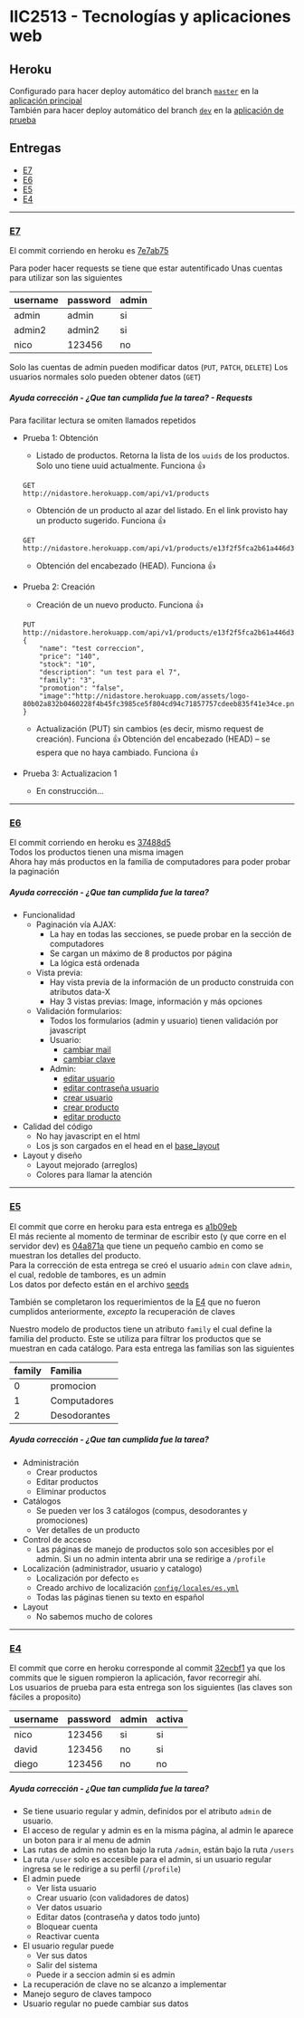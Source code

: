 # IIC2513 - Tecnologías y aplicaciones web

## Heroku
Configurado para hacer deploy automático del branch [`master`](https://github.com/negebauer/nidastore/tree/master) en la [aplicación principal](http://nidastore.herokuapp.com)  
También para hacer deploy automático del branch [`dev`](https://github.com/negebauer/nidastore/tree/dev) en la [aplicación de prueba](http://devnidastore.herokuapp.com)

## Entregas
- [E7](#e7)
- [E6](#e6)
- [E5](#e5)
- [E4](#e4)

***

### [E7](/A%20Docs%20tareas/E7.pdf)
El commit corriendo en heroku es [7e7ab75](https://github.com/negebauer/nidastore/commit/7e7ab75981c6bb3ac4b00eeb3ebc678a61de89f6)

Para poder hacer requests se tiene que estar autentificado
Unas cuentas para utilizar son las siguientes

| username  | password | admin |
|:----------|:---------|:------|
|admin      |admin     |si     |
|admin2     |admin2    |si     |
|nico       |123456    |no     |

Solo las cuentas de admin pueden modificar datos (`PUT`, `PATCH`, `DELETE`)
Los usuarios normales solo pueden obtener datos (`GET`)

##### Ayuda corrección - ¿Que tan cumplida fue la tarea? - Requests
Para facilitar lectura se omiten llamados repetidos

- Prueba 1: Obtención
    - Listado de productos. Retorna la lista de los `uuids` de los productos. Solo uno tiene uuid actualmente. Funciona :+1:
    ```
    GET
    http://nidastore.herokuapp.com/api/v1/products
    ```
    - Obtención de un producto al azar del listado. En el link provisto hay un producto sugerido. Funciona :+1:
    ```
    GET
    http://nidastore.herokuapp.com/api/v1/products/e13f2f5fca2b61a446d3354df14962d6
    ```
    - Obtención del encabezado (HEAD). Funciona :+1:

- Prueba 2: Creación
    - Creación de un nuevo producto. Funciona :+1:
    ```
    PUT
    http://nidastore.herokuapp.com/api/v1/products/e13f2f5fca2b61a446d3354df14962d5
    {
        "name": "test correccion",
        "price": "140",
        "stock": "10",
        "description": "un test para el 7",
        "family": "3",
        "promotion": "false",
        "image":"http://nidastore.herokuapp.com/assets/logo-80b02a832b0460228f4b45fc3985ce5f804cd94c71857757cdeeb835f41e34ce.png"
    }
    ```
    - Actualización (PUT) sin cambios (es decir, mismo request de creación). Funciona :+1:
    Obtención del encabezado (HEAD) – se espera que no haya cambiado. Funciona :+1:
 - Prueba 3: Actualizacion 1
    - En construcción...

***

### [E6](/A%20Docs%20tareas/E6.pdf)
El commit corriendo en heroku es [37488d5](https://github.com/negebauer/nidastore/commit/37488d5a0c90ff5ed38ca028010b5f753de4ac15)  
Todos los productos tienen una misma imagen  
Ahora hay más productos en la familia de computadores para poder probar la paginación  

##### Ayuda corrección - ¿Que tan cumplida fue la tarea?
- Funcionalidad
  - Paginación vía AJAX:
    - La hay en todas las secciones, se puede probar en la sección de computadores
    - Se cargan un máximo de 8 productos por página
    - La lógica está ordenada
  - Vista previa:
    - Hay vista previa de la información de un producto construida con atributos data-X
    - Hay 3 vistas previas: Image, información y más opciones
  - Validación formularios:
    - Todos los formularios (admin y usuario) tienen validación por javascript
    - Usuario:
      - [cambiar mail](https://nidastore.herokuapp.com/profile/edit)
      - [cambiar clave](https://nidastore.herokuapp.com/profile/edit_password)
    - Admin:
      - [editar usuario](https://nidastore.herokuapp.com/admin/users/7/edit)
      - [editar contraseña usuario](https://nidastore.herokuapp.com/admin/users/7/edit_password)
      - [crear usuario](https://nidastore.herokuapp.com/admin/users/new)
      - [crear producto](https://nidastore.herokuapp.com/admin/products/new)
      - [editar producto](https://nidastore.herokuapp.com/admin/products/6/edit)
- Calidad del código
  - No hay javascript en el html
  - Los js son cargados en el head en el [base_layout](https://github.com/negebauer/nidastore/blob/37488d5a0c90ff5ed38ca028010b5f753de4ac15/app/views/layouts/_base_layout.html.erb)
- Layout y diseño
  - Layout mejorado (arreglos)
  - Colores para llamar la atención

***

### [E5](/A%20Docs%20tareas/E5.pdf)
El commit que corre en heroku para esta entrega es [a1b09eb](https://github.com/negebauer/nidastore/commit/a1b09eba625ad41df27d3db5de99c4158cd92c1f)  
El más reciente al momento de terminar de escribir esto (y que corre en el servidor dev) es [04a871a](https://github.com/negebauer/nidastore/commit/04a871ab33244cc6f2718407d4a546f01cd28d33) que tiene un pequeño cambio en como se muestran los detalles del producto.  
Para la corrección de esta entrega se creó el usuario `admin` con clave `admin`, el cual, redoble de tambores, es un admin  
Los datos por defecto están en el archivo [seeds](https://github.com/negebauer/nidastore/blob/0ac04c8fc81616ce8926be471222c2257c51a618/db/seeds.rb)

También se completaron los requerimientos de la [E4](#e4) que no fueron cumplidos anteriormente, _excepto_ la recuperación de claves

Nuestro modelo de productos tiene un atributo `family` el cual define la familia del producto. Este se utiliza para filtrar los productos que se muestran en cada catálogo. Para esta entrega las familias son las siguientes

| family  | Familia |
|:--------|:--------|
|0|promocion|
|1|Computadores|
|2|Desodorantes|

##### Ayuda corrección - ¿Que tan cumplida fue la tarea?
- Administración
  - Crear productos
  - Editar productos
  - Eliminar productos
- Catálogos
  - Se pueden ver los 3 catálogos (compus, desodorantes y promociones)
  - Ver detalles de un producto
- Control de acceso
  - Las páginas de manejo de productos solo son accesibles por el admin. Si un no admin intenta abrir una se redirige a `/profile`
- Localización (administrador, usuario y catalogo)
  - Localización por defecto `es`
  - Creado archivo de localización [`config/locales/es.yml`](/config/locales/es.yml)
  - Todas las páginas tienen su texto en español
- Layout
  - No sabemos mucho de colores

***

### [E4](/A%20Docs%20tareas/E4.pdf)
El commit que corre en heroku corresponde al commit [32ecbf1](https://github.com/negebauer/nidastore/commit/32ecbf19e78fa803145ba67d3b76efb481eeae3c) ya que los commits que le siguen rompieron la aplicación, favor recorregir ahí.  
Los usuarios de prueba para esta entrega son los siguientes (las claves son fáciles a proposito)

| username  | password | admin | activa |
|:----------|:---------|:------|:-------|
|nico|123456|si|si|
|david|123456|no|si|
|diego|123456|no|no|

##### Ayuda corrección - ¿Que tan cumplida fue la tarea?
- Se tiene usuario regular y admin, definidos por el atributo `admin` de usuario.
- El acceso de regular y admin es en la misma página, al admin le aparece un boton para ir al menu de admin
- Las rutas de admin no estan bajo la ruta `/admin`, están bajo la ruta `/users`
- La ruta `/user` solo es accesible para el admin, si un usuario regular ingresa se le redirige a su perfil (`/profile`)
- El admin puede
  - Ver lista usuario
  - Crear usuario (con validadores de datos)
  - Ver datos usuario
  - Editar datos (contraseña y datos todo junto)
  - Bloquear cuenta
  - Reactivar cuenta
- El usuario regular puede
  - Ver sus datos
  - Salir del sistema
  - Puede ir a seccion admin si es admin
- La recuperación de clave no se alcanzo a implementar
- Manejo seguro de claves tampoco
- Usuario regular no puede cambiar sus datos
